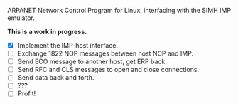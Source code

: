 ARPANET Network Control Program for Linux,
interfacing with the SIMH IMP emulator.

**This is a work in progress.**

- [x] Implement the IMP-host interface.
- [ ] Exchange 1822 NOP messages between host NCP and IMP.
- [ ] Send ECO message to another host, get ERP back.
- [ ] Send RFC and CLS messages to open and close connections.
- [ ] Send data back and forth.
- [ ] ???
- [ ] Profit!
